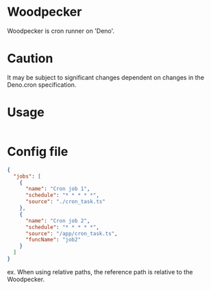 # Woodpecker

Woodpecker is cron runner on 'Deno'.

# Caution

It may be subject to significant changes dependent on changes in the Deno.cron
specification.

# Usage

```sh
```

# Config file

```json
{
  "jobs": [
    {
      "name": "Cron job 1",
      "schedule": "* * * * *",
      "source": "./cron_task.ts"
    },
    {
      "name": "Cron job 2",
      "schedule": "* * * * *",
      "source": "/app/cron_task.ts",
      "funcName": "job2"
    }
  ]
}
```

ex. When using relative paths, the reference path is relative to the Woodpecker.
